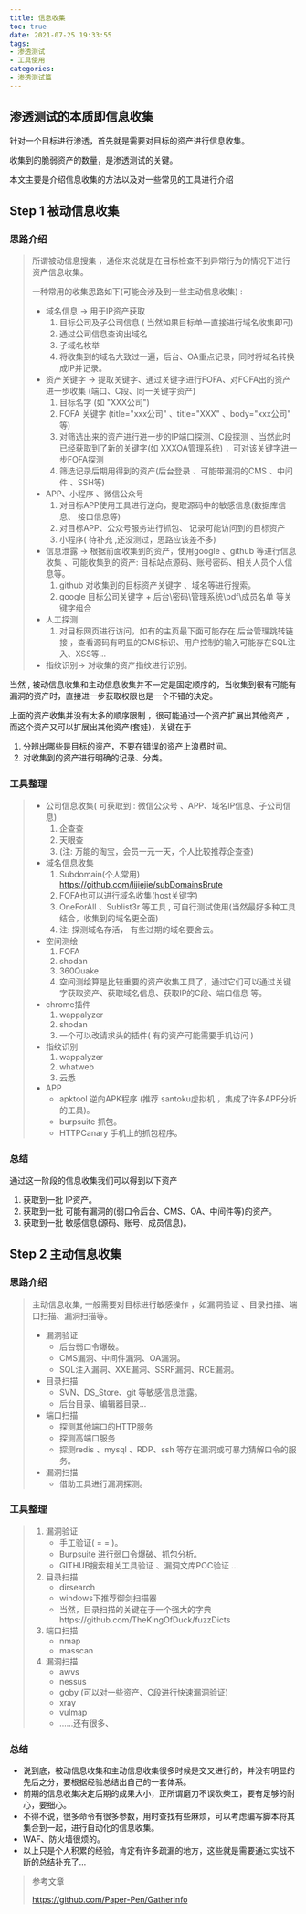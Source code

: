 ```yaml
---
title: 信息收集
toc: true
date: 2021-07-25 19:33:55
tags: 
- 渗透测试
- 工具使用
categories: 
- 渗透测试篇
---
```


## 渗透测试的本质即信息收集

针对一个目标进行渗透，首先就是需要对目标的资产进行信息收集。

收集到的脆弱资产的数量，是渗透测试的关键。

本文主要是介绍信息收集的方法以及对一些常见的工具进行介绍

*<!-- more -->* 

## Step 1 被动信息收集

### 思路介绍

> 所谓被动信息搜集 ，通俗来说就是在目标检查不到异常行为的情况下进行资产信息收集。
> 
> 一种常用的收集思路如下(可能会涉及到一些主动信息收集) : 
> 
> - 域名信息  -> 用于IP资产获取
>   1. 目标公司及子公司信息 ( 当然如果目标单一直接进行域名收集即可)
>   2. 通过公司信息查询出域名
>   3. 子域名枚举
>   4. 将收集到的域名大致过一遍，后台、OA重点记录，同时将域名转换成IP并记录。
> - 资产关键字  -> 提取关键字、通过关键字进行FOFA、对FOFA出的资产 进一步收集 (端口、C段、同一关键字资产)
>   1. 目标名字 (如 "XXX公司")
>   2. FOFA 关键字 (title="xxx公司" 、title="XXX" 、body="xxx公司" 等)
>   3. 对筛选出来的资产进行进一步的IP端口探测、C段探测 、当然此时已经获取到了新的关键字(如 XXXOA管理系统) ，可对该关键字进一步FOFA探测
>   4. 筛选记录后期用得到的资产(后台登录 、可能带漏洞的CMS 、中间件 、SSH等)
> - APP、小程序   、微信公众号
>   1. 对目标APP使用工具进行逆向，提取源码中的敏感信息(数据库信息、 接口信息等)
>   2. 对目标APP、公众号服务进行抓包、 记录可能访问到的目标资产
>   3. 小程序( 待补充 ,还没测过，思路应该差不多)
> - 信息泄露 -> 根据前面收集到的资产，使用google 、github 等进行信息收集 、可能收集到的资产: 目标站点源码、账号密码、相关人员个人信息等。
>   1. github  对收集到的目标资产关键字 、域名等进行搜索。
>   2. google 目标公司关键字 + 后台\密码\管理系统\pdf\成员名单  等关键字组合
> - 人工探测 
>   1. 对目标网页进行访问，如有的主页最下面可能存在 后台管理跳转链接 ，查看源码有明显的CMS标识、用户控制的输入可能存在SQL注入、XSS等...  
> - 指纹识别-> 对收集的资产指纹进行识别。

当然 , 被动信息收集和主动信息收集并不一定是固定顺序的，当收集到很有可能有漏洞的资产时，直接进一步获取权限也是一个不错的决定。

上面的资产收集并没有太多的顺序限制 ，很可能通过一个资产扩展出其他资产 ，而这个资产又可以扩展出其他资产(套娃)，关键在于

1. 分辨出哪些是目标的资产，不要在错误的资产上浪费时间。
2. 对收集到的资产进行明确的记录、分类。

### 工具整理

> - 公司信息收集( 可获取到 : 微信公众号 、APP、域名IP信息、子公司信息)
>   1. 企查查
>   2. 天眼查
>   3. (注: 万能的淘宝，会员一元一天，个人比较推荐企查查)
> - 域名信息收集
>   1. Subdomain(个人常用) https://github.com/lijiejie/subDomainsBrute
>   2. FOFA也可以进行域名收集(host关键字)
>   3. OneForAll 、Sublist3r 等工具 , 可自行测试使用(当然最好多种工具结合，收集到的域名更全面)
>   4. 注: 探测域名存活， 有些过期的域名要舍去。
> - 空间测绘
>   1. FOFA  
>   2. shodan
>   3. 360Quake
>   4. 空间测绘算是比较重要的资产收集工具了，通过它们可以通过关键字获取资产、获取域名信息、获取IP的C段、端口信息 等。
> - chrome插件
>   1. wappalyzer
>   2. shodan
>   3. 一个可以改请求头的插件( 有的资产可能需要手机访问 )
> - 指纹识别
>   1. wappalyzer
>   2. whatweb
>   3. 云悉
> - APP
>   - apktool  逆向APK程序 (推荐 santoku虚拟机 ，集成了许多APP分析的工具)。
>   - burpsuite 抓包。
>   - HTTPCanary 手机上的抓包程序。

### 总结

通过这一阶段的信息收集我们可以得到以下资产

1. 获取到一批 IP资产。
2. 获取到一批 可能有漏洞的(弱口令后台、CMS、OA、中间件等)的资产。
3. 获取到一批 敏感信息(源码、账号、成员信息)。

## Step 2 主动信息收集

### 思路介绍

> 主动信息收集, 一般需要对目标进行敏感操作 ，如漏洞验证 、目录扫描、端口扫描、漏洞扫描等。
> 
> - 漏洞验证
>   - 后台弱口令爆破。
>   - CMS漏洞、中间件漏洞、OA漏洞。
>   - SQL注入漏洞、XXE漏洞、SSRF漏洞、RCE漏洞。
> - 目录扫描
>   - SVN、DS_Store、git 等敏感信息泄露。
>   - 后台目录、编辑器目录...
> - 端口扫描
>   - 探测其他端口的HTTP服务
>   - 探测高端口服务
>   - 探测redis 、mysql 、RDP、ssh 等存在漏洞或可暴力猜解口令的服务。
> - 漏洞扫描
>   - 借助工具进行漏洞探测。

### 工具整理

> 1. 漏洞验证
>    - 手工验证(  = = )。
>    - Burpsuite 进行弱口令爆破、抓包分析。
>    - GITHUB搜索相关工具验证 、漏洞文库POC验证 ...
> 2. 目录扫描
>    - dirsearch
>    - windows下推荐御剑扫描器
>    - 当然，目录扫描的关键在于一个强大的字典https://github.com/TheKingOfDuck/fuzzDicts
> 3. 端口扫描
>    - nmap
>    - masscan 
> 4. 漏洞扫描
>    - awvs
>    - nessus
>    - goby  (可以对一些资产、C段进行快速漏洞验证)
>    - xray
>    - vulmap
>    - ......还有很多、

### 总结

- 说到底，被动信息收集和主动信息收集很多时候是交叉进行的，并没有明显的先后之分，要根据经验总结出自己的一套体系。
- 前期的信息收集决定后期的成果大小，正所谓磨刀不误砍柴工，要有足够的耐心，要细心。
- 不得不说，很多命令有很多参数，用时查找有些麻烦，可以考虑编写脚本将其集合到一起，进行自动化的信息收集。
- WAF、防火墙很烦的。
- 以上只是个人积累的经验，肯定有许多疏漏的地方，这些就是需要通过实战不断的总结补充了...

> 参考文章
> 
> https://github.com/Paper-Pen/GatherInfo